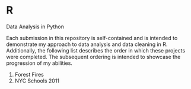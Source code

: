 # R
Data Analysis in Python

Each submission in this repository is self-contained and is intended to demonstrate my approach to data analysis and data cleaning in R. Additionally, the following list describes the order in which these projects were completed. The subsequent ordering is intended to showcase the progression of my abilities.

1. Forest Fires
2. NYC Schools 2011
